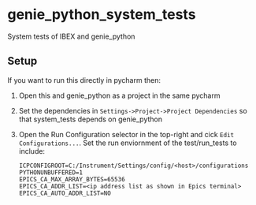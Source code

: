 # genie_python_system_tests
System tests of IBEX and genie_python

## Setup

If you want to run this directly in pycharm then:
 
 1. Open this and genie_python as a project in the same pycharm
 1. Set the dependencies in `Settings->Project->Project Dependencies` so that system_tests depends on genie_python
 1. Open the Run Configuration selector in the top-right and cick `Edit Configurations...`. Set the run enviornment of the test/run_tests to include:
 
    ```
    ICPCONFIGROOT=C:/Instrument/Settings/config/<host>/configurations
    PYTHONUNBUFFERED=1
    EPICS_CA_MAX_ARRAY_BYTES=65536
    EPICS_CA_ADDR_LIST=<ip address list as shown in Epics terminal>
    EPICS_CA_AUTO_ADDR_LIST=NO
    ```
 
